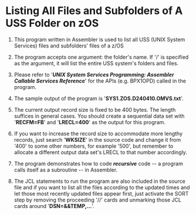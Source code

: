 # Listing All Files and Subfolders of A USS Folder on zOS

1. This program written in Assembler is used to list all USS (UNIX System Services) files and subfolders' files of a z/OS

2. The program accepts one argument: the folder's name. If '/' is specified as the argument, it will list the entire USS system's folders and files.

3. Please refer to '___UNIX System Services Programming: Assembler Callable Services Reference___' for the APIs (e.g. BPX1OPD) called in the program.

4. The sample output of the program is '**SYS1.ZOS.D240410.OMVS.txt**'.

5. The current output record size is fixed to be 400 bytes. The length suffices in general cases. You should create a sequential data set with '**RECFM=FB**'
   and '**LRECL=400**' as the output for this program. 
   
6. If you want to increase the record size to accommodate more lengthy records, just search '**WKSIZE**' in the source code and change it from '400' to some other numbers, for example '500', but remember to allocate a different output data set's LRECL to that number accordingly.    

7. The program demonstrates how to code ***recursive*** code -- a program calls itself as a subroutine -- in Assembler.

8. The JCL statements to run the program are also included in the source file and if you want to list all the files according to the updated times and let those most recently updated files appear first, just activate the SORT step by removing the proceeding '//' cards and unmarking those JCL cards around '__DSN=&&TEMP,...__'.